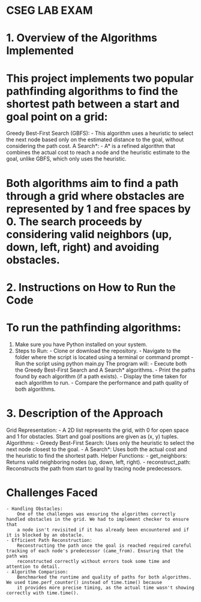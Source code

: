 # CSEG LAB EXAM
# 1. Overview of the Algorithms Implemented
# This project implements two popular pathfinding algorithms to find the shortest path between a start and goal point on a grid:
  Greedy Best-First Search (GBFS):
    - This algorithm uses a heuristic to select the next node based only on the estimated distance to the goal, without considering the path cost.
  A Search*:
    - A* is a refined algorithm that combines the actual cost to reach a node and the heuristic estimate to the goal, unlike GBFS, which only uses the heuristic.
# Both algorithms aim to find a path through a grid where obstacles are represented by 1 and free spaces by 0. The search proceeds by considering valid neighbors (up, down, left, right) and avoiding obstacles.

# 2. Instructions on How to Run the Code
# To run the pathfinding algorithms:
   1. Make sure you have Python installed on your system.
   2. Steps to Run:
     - Clone or download the repository.
     - Navigate to the folder where the script is located using a terminal or command prompt
     - Run the script using python main.py
   The program will:
     - Execute both the Greedy Best-First Search and A Search* algorithms.
     - Print the paths found by each algorithm (if a path exists).
     - Display the time taken for each algorithm to run.
     - Compare the performance and path quality of both algorithms.
       
  # 3. Description of the Approach
  Grid Representation:
    - A 2D list represents the grid, with 0 for open space and 1 for obstacles. Start and goal positions are given as (x, y) tuples.
  Algorithms:
    - Greedy Best-First Search: Uses only the heuristic to select the next node closest to the goal.
    - A Search*: Uses both the actual cost and the heuristic to find the shortest path.
  Helper Functions:
    - get_neighbors: Returns valid neighboring nodes (up, down, left, right).
    - reconstruct_path: Reconstructs the path from start to goal by tracing node predecessors.
     
  # Challenges Faced
    - Handling Obstacles:
        One of the challenges was ensuring the algorithms correctly handled obstacles in the grid. We had to implement checker to ensure that
        a node isn't revisited if it has already been encountered and if it is blocked by an obstacle.
    - Efficient Path Reconstruction:
        Reconstructing the path once the goal is reached required careful tracking of each node's predecessor (came_from). Ensuring that the path was
        reconstructed correctly without errors took some time and attention to detail.
    - Algorithm Comparison: 
        Benchmarked the runtime and quality of paths for both algorithms. We used time.perf_counter() instead of time.time() because 
        it provides more precise timing, as the actual time wasn't showing correctly with time.time().
